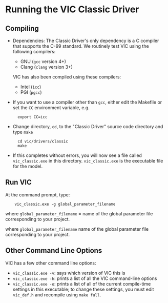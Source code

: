 # Running the VIC Classic Driver

## Compiling

- Dependencies:
    The Classic Driver's only dependency is a C compiler that supports the C-99 standard.  We routinely test VIC using the following compilers:

    - GNU (`gcc` version 4+)
    - Clang (`clang` version 3+)

    VIC has also been compiled using these compilers:
    
    - Intel (`icc`)
    - PGI (`pgcc`)

- If you want to use a compiler other than `gcc`, either edit the Makefile or set the `CC` environment variable, e.g.

        export CC=icc

- Change directory, `cd`, to the "Classic Driver" source code directory and type `make`

        cd vic/drivers/classic
        make

*   If this completes without errors, you will now see a file called `vic_classic.exe` in this directory. `vic_classic.exe` is the executable file for the model.

## Run VIC

At the command prompt, type:

        vic_classic.exe -g global_parameter_filename

where `global_parameter_filename` = name of the global parameter file corresponding to your project.

where `global_parameter_filename`  name of the global parameter file corresponding to your project.

## Other Command Line Options

VIC has a few other command line options:

*   `vic_classic.exe -v`: says which version of VIC this is
*   `vic_classic.exe -h`: prints a list of all the VIC command-line options
*   `vic_classic.exe -o`: prints a list of all of the current compile-time settings in this executable; to change these settings, you must edit `vic_def.h` and recompile using `make full`.
